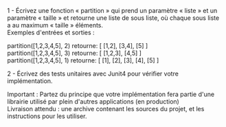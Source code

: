 1 - Écrivez une fonction « partition » qui prend un paramètre « liste » et un paramètre « taille » et retourne une liste de sous liste, où chaque sous liste a au maximum « taille » éléments.\
Exemples d'entrées et sorties :

 

partition([1,2,3,4,5], 2) retourne: [ [1,2], [3,4], [5] ] \
partition([1,2,3,4,5], 3) retourne: [ [1,2,3], [4,5] ] \
partition([1,2,3,4,5], 1) retourne: [ [1], [2], [3], [4], [5] ]
 


2 - Écrivez des tests unitaires avec Junit4 pour vérifier votre implémentation.

Important : Partez du principe que votre implémentation fera partie d'une librairie utilisé par plein d'autres applications (en production)\
Livraison attendu : une archive contenant les sources du projet, et les instructions pour les utiliser.
